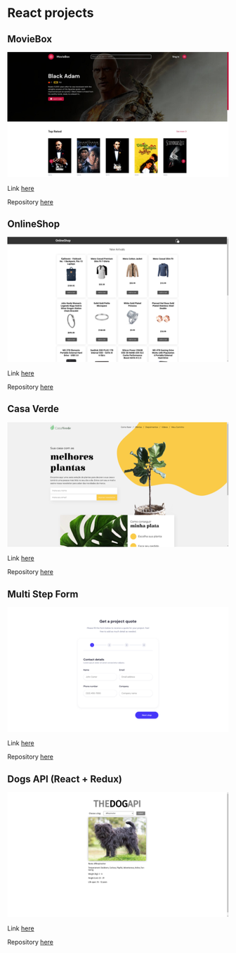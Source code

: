 # React projects

## MovieBox

![image](./images/movie-box.jpg)

Link [here](https://barbosadiego.github.io/moviebox-react)

Repository [here](https://github.com/barbosadiego/moviebox-react)

## OnlineShop

![image](./images/online-shop.png)

Link [here](https://barbosadiego.github.io/shop-cart)

Repository [here](https://github.com/barbosadiego/shop-cart)

## Casa Verde

![image](./images/casa_verde.png)

Link [here](https://barbosadiego.github.io/7days_react_alura/)

Repository [here](https://github.com/barbosadiego/7days_react_alura)

## Multi Step Form

![image](./images/mult-step-form.png)

Link [here](https://barbosadiego.github.io/multi-step-form/)

Repository [here](https://github.com/barbosadiego/multi-step-form)

## Dogs API (React + Redux)

![image](./images/dog-api.png)

Link [here](https://barbosadiego.github.io/redux-dog-api/)

Repository [here](https://github.com/barbosadiego/redux-dog-api)

